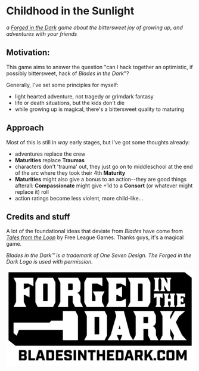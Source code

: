 # Childhood in the Sunlight

*a [Forged in the Dark](https://bladesinthedark.com/licensing) game about
the bittersweet joy of growing up, and adventures with your friends*

## Motivation:

This game aims to answer the question "can I hack together an optimistic, if
possibly bittersweet, hack of _Blades in the Dark_"?

Generally, I've set some principles for myself:

- light hearted adventure, not tragedy or grimdark fantasy
- life or death situations, but the kids don't die
- while growing up is magical, there's a bittersweet quality to maturing

## Approach

Most of this is still in *way* early stages, but I've got some thoughts
already:

- adventures replace the crew
- **Maturities** replace **Traumas**
- characters don't 'trauma' out, they just go on to middleschool at the end of
  the arc where they took their 4th **Maturity**
- **Maturities** might also give a bonus to an action--they are good things
  afterall: **Compassionate** might give +1d to a **Consort** (or whatever might
  replace it) roll
- action ratings become less violent, more child-like...

## Credits and stuff

A lot of the foundational ideas that deviate from _Blades_ have come from
[_Tales from the
Loop_](https://www.modiphius.net/collections/tales-from-the-loop/products/tales-from-the-loop-rpg-rulebook)
by Free League Games. Thanks guys, it's a magical game.

*Blades in the Dark™ is a trademark of One Seven Design. The Forged in the Dark
Logo is used with permission.*

![The 'Forged in the Dark' logo](forged_in_the_dark_logo.png)
